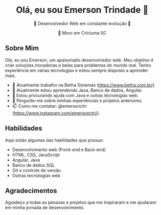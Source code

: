 <div align="center">
  <h1>Olá, eu sou Emerson Trindade 👋</h1>
  <p>🌟 Desenvolvedor Web em constante evolução 🚀</p>
  <p>📍 Moro em Criciuma SC</p>
</div>

## Sobre Mim

Olá, eu sou Emerson, um apaixonado desenvolvedor web. Meu objetivo é criar soluções inovadoras e belas para problemas do mundo real. Tenho experiência em várias tecnologias e estou sempre disposto a aprender mais.

- 🔭 Atualmente trabalho na Betha Sistemas (https://www.betha.com.br/).
- 🌱 Atualmente estou aprendendo Java, Banco de dados, Angular.
- 🤔 Estou procurando ajuda com Java e outras tecnologias web.
- 💬 Pergunte-me sobre minhas experiências e projetos anteriores.
- 📫 Como me contatar: @emersonctri (https://www.instagram.com/emersonctri/).

## Habilidades

Aqui estão algumas das habilidades que possuo:

- Desenvolvimento web (Front-end e Back-end)
- HTML, CSS, JavaScript
- Angular, Java
- Banco de dados SQL
- Git e controle de versão
- Outras tecnologias web


## Agradecimentos

Agradeço a todas as pessoas e projetos que me inspiraram e me ajudaram em minha jornada de desenvolvimento.

